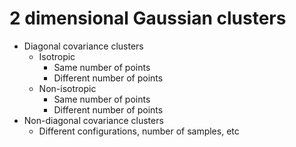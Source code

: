 # 2 dimensional Gaussian clusters
- Diagonal covariance clusters
	- Isotropic
		- Same number of points
		- Different number of points
	- Non-isotropic
		- Same number of points
		- Different number of points
- Non-diagonal covariance clusters
	- Different configurations, number of samples, etc



